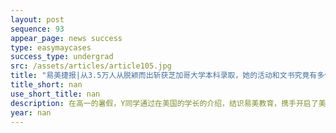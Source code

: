 ```yaml
---
layout: post
sequence: 93
appear_page: news success
type: easymaycases
success_type: undergrad
src: /assets/articles/article105.jpg
title: "易美捷报|从3.5万人从脱颖而出斩获芝加哥大学本科录取，她的活动和文书究竟有多优秀？"
title_short: nan
use_short_title: nan
description: 在高一的暑假，Y同学通过在美国的学长的介绍，结识易美教育，携手开启了美本申请的圆梦名校VIP计划。为了更好地评估Y同学的背景，做长线申请规划，易美VIP团队为她匹配了前哈佛招生官斯莫里全程辅助，易美团队根据斯莫里先生的建议，为Y同学量身定制长达两年的申请时间规划，其中包括标化考试时间安排，考试培训方案，课外活动安排建议和背景提升方案。
year: nan
---
```


